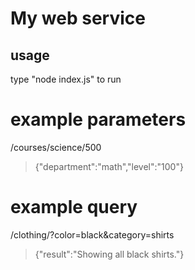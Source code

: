 # My web service

## usage
type "node index.js" to run

# example parameters
/courses/science/500 
>{"department":"math","level":"100"}

# example query
/clothing/?color=black&category=shirts 
>{"result":"Showing all black shirts."}
